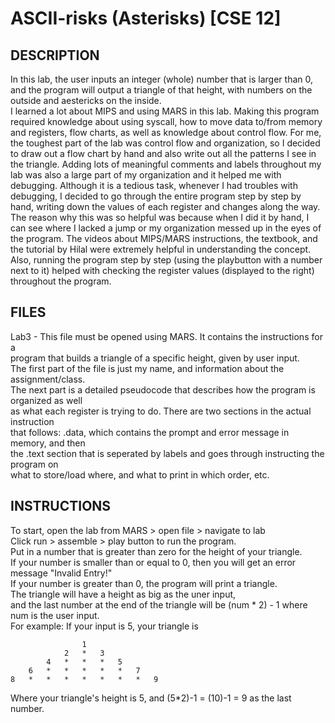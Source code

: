 # ASCII-risks (Asterisks) [CSE 12]

## DESCRIPTION
In this lab, the user inputs an integer (whole) number that is larger than 0, 
and the program will output a triangle of that height, with numbers on the outside 
and aestericks on the inside.    
I learned a lot about MIPS and using MARS in this lab. Making this program required 
knowledge about using syscall, how to move data to/from memory and registers, flow charts, 
as well as knowledge about control flow. For me, the toughest part of the lab was control flow
and organization, so I decided to draw out a flow chart by hand and also write out all the 
patterns I see in the triangle. Adding lots of meaningful comments and labels 
throughout my lab was also a large part of my organization and it helped me
with debugging. Although it is a tedious task, whenever I had troubles with debugging, I 
decided to go through the entire program step by step by hand, writing down the values
of each register and changes along the way. The reason why this was so helpful was because
when I did it by hand, I can see where I lacked a jump or my organization messed up 
in the eyes of the program. The videos about MIPS/MARS instructions, the 
textbook, and the tutorial by Hilal were extremely helpful in understanding the concept.
Also, running the program step by step (using the playbutton with a number next to it) helped
with checking the register values (displayed to the right) throughout the program.
    
## FILES    
Lab3 - This file must be opened using MARS. It contains the instructions for a     
       program that builds a triangle of a specific height, given by user input.    
       The first part of the file is just my name, and information about the assignment/class.    
       The next part is a detailed pseudocode that describes how the program is organized as well    
       as what each register is trying to do. There are two sections in the actual instruction     
       that follows: .data, which contains the prompt and error message in memory, and then     
       the .text section that is seperated by labels and goes through instructing the program on     
       what to store/load where, and what to print in which order, etc.    
    
## INSTRUCTIONS    
To start, open the lab from MARS > open file > navigate to lab    
Click run > assemble > play button to run the program.    
Put in a number that is greater than zero for the height of your triangle.    
If your number is smaller than or equal to 0, then you will get an error message "Invalid Entry!"    
If your number is greater than 0, the program will print a triangle.    
The triangle will have a height as big as the uner input,     
and the last number at the end of the triangle will be (num * 2) - 1 where num is the user input.    
For example: If your input is 5, your triangle is     
```
				1    
			2	*	3    
		4	*	*	*	5    
	6	*	*	*	*	*	7    
8	*	*	*	*	*	*	*	9    
```
Where your triangle's height is 5, and (5*2)-1 = (10)-1 = 9 as the last number.    
